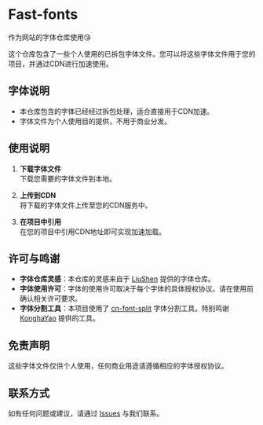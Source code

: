 # Fast-fonts
作为网站的字体仓库使用😘

这个仓库包含了一些个人使用的已拆包字体文件。您可以将这些字体文件用于您的项目，并通过CDN进行加速使用。

## 字体说明

- 本仓库包含的字体已经经过拆包处理，适合直接用于CDN加速。
- 字体文件为个人使用目的提供，不用于商业分发。

## 使用说明

1. **下载字体文件**  
   下载您需要的字体文件到本地。

2. **上传到CDN**  
   将下载的字体文件上传至您的CDN服务中。

3. **在项目中引用**  
   在您的项目中引用CDN地址即可实现加速加载。

## 许可与鸣谢

- **字体仓库灵感**：本仓库的灵感来自于 [LiuShen](https://github.com/willow-god/Sharding-fonts) 提供的字体仓库。
- **字体使用许可**：字体的使用许可取决于每个字体的具体授权协议。请在使用前确认相关许可要求。
- **字体分割工具**：本项目使用了 [cn-font-split](https://github.com/KonghaYao/cn-font-split) 字体分割工具。特别鸣谢 [KonghaYao](https://github.com/KonghaYao) 提供的工具。

## 免责声明

这些字体文件仅供个人使用，任何商业用途请遵循相应的字体授权协议。

## 联系方式

如有任何问题或建议，请通过 [Issues](#) 与我们联系。